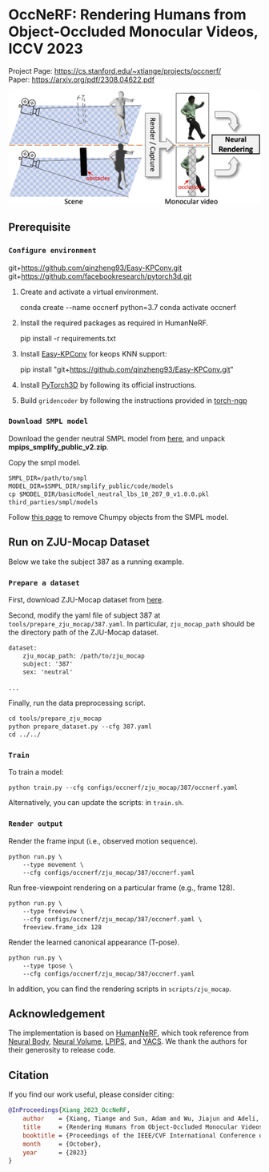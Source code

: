 # OccNeRF: Rendering Humans from Object-Occluded Monocular Videos, ICCV 2023
Project Page: https://cs.stanford.edu/~xtiange/projects/occnerf/  
Paper: https://arxiv.org/pdf/2308.04622.pdf

![framework](./teaser.png)

## Prerequisite

### `Configure environment`


git+https://github.com/qinzheng93/Easy-KPConv.git
git+https://github.com/facebookresearch/pytorch3d.git


1. Create and activate a virtual environment.

    conda create --name occnerf python=3.7
    conda activate occnerf

2. Install the required packages as required in HumanNeRF.

    pip install -r requirements.txt

3. Install [Easy-KPConv](https://github.com/qinzheng93/Easy-KPConv) for keops KNN support:

    pip install "git+https://github.com/qinzheng93/Easy-KPConv.git"

4. Install [PyTorch3D](https://github.com/facebookresearch/pytorch3d/blob/main/INSTALL.md) by following its official instructions.

5. Build `gridencoder` by following the instructions provided in [torch-ngp](https://github.com/ashawkey/torch-ngp/tree/main#build-extension-optional)


### `Download SMPL model`

Download the gender neutral SMPL model from [here](https://smplify.is.tue.mpg.de/), and unpack **mpips_smplify_public_v2.zip**.

Copy the smpl model.

    SMPL_DIR=/path/to/smpl
    MODEL_DIR=$SMPL_DIR/smplify_public/code/models
    cp $MODEL_DIR/basicModel_neutral_lbs_10_207_0_v1.0.0.pkl third_parties/smpl/models

Follow [this page](https://github.com/vchoutas/smplx/tree/master/tools) to remove Chumpy objects from the SMPL model.


## Run on ZJU-Mocap Dataset

Below we take the subject 387 as a running example.

### `Prepare a dataset`

First, download ZJU-Mocap dataset from [here](https://github.com/zju3dv/neuralbody/blob/master/INSTALL.md#zju-mocap-dataset). 

Second, modify the yaml file of subject 387 at `tools/prepare_zju_mocap/387.yaml`. In particular,  `zju_mocap_path` should be the directory path of the ZJU-Mocap dataset.

```
dataset:
    zju_mocap_path: /path/to/zju_mocap
    subject: '387'
    sex: 'neutral'

...
```
    
Finally, run the data preprocessing script.

    cd tools/prepare_zju_mocap
    python prepare_dataset.py --cfg 387.yaml
    cd ../../

### `Train`

To train a model: 

    python train.py --cfg configs/occnerf/zju_mocap/387/occnerf.yaml

Alternatively, you can update the scripts: in `train.sh`.

### `Render output`

Render the frame input (i.e., observed motion sequence).

    python run.py \
        --type movement \
        --cfg configs/occnerf/zju_mocap/387/occnerf.yaml 

Run free-viewpoint rendering on a particular frame (e.g., frame 128).

    python run.py \
        --type freeview \
        --cfg configs/occnerf/zju_mocap/387/occnerf.yaml \
        freeview.frame_idx 128


Render the learned canonical appearance (T-pose).

    python run.py \
        --type tpose \
        --cfg configs/occnerf/zju_mocap/387/occnerf.yaml 

In addition, you can find the rendering scripts in `scripts/zju_mocap`.


<!-- ## Run on a Custom Monocular Video

To get the best result, we recommend a video clip that meets these requirements:

- The clip has less than 600 frames (~20 seconds).
- The human subject shows most of body regions (e.g., front and back view of the body) in the clip.

### `Prepare a dataset`

To train on a monocular video, prepare your video data in `dataset/wild/monocular` with the following structure:

    monocular
        ├── images
        │   └── ${item_id}.png
        ├── masks
        │   └── ${item_id}.png
        └── metadata.json

We use `item_id` to match a video frame with its subject mask and metadata. An `item_id` is typically some alphanumeric string such as `000128`.

#### **images**

A collection of video frames, stored as PNG files.

#### **masks**

A collection of subject segmentation masks, stored as PNG files.

#### **metadata.json**

This json file contains metadata for video frames, including:

- human body pose (SMPL poses and betas coefficients)
- camera pose (camera intrinsic and extrinsic matrices). We follow [OpenCV](https://learnopencv.com/geometry-of-image-formation/) camera coordinate system and use [pinhole camera model](https://staff.fnwi.uva.nl/r.vandenboomgaard/IPCV20162017/LectureNotes/CV/PinholeCamera/PinholeCamera.html).

You can run SMPL-based human pose detectors (e.g., [SPIN](https://github.com/nkolot/SPIN), [VIBE](https://github.com/mkocabas/VIBE), or [ROMP](https://github.com/Arthur151/ROMP)) on a monocular video to get body poses as well as camera poses. 


```javascript
{
  // Replace the string item_id with your file name of video frame.
  "item_id": {
        // A (72,) array: SMPL coefficients controlling body pose.
        "poses": [
            -3.1341, ..., 1.2532
        ],
        // A (10,) array: SMPL coefficients controlling body shape. 
        "betas": [
            0.33019, ..., 1.0386
        ],
        // A 3x3 camera intrinsic matrix.
        "cam_intrinsics": [
            [23043.9, 0.0,940.19],
            [0.0, 23043.9, 539.23],
            [0.0, 0.0, 1.0]
        ],
        // A 4x4 camera extrinsic matrix.
        "cam_extrinsics": [
            [1.0, 0.0, 0.0, -0.005],
            [0.0, 1.0, 0.0, 0.2218],
            [0.0, 0.0, 1.0, 47.504],
            [0.0, 0.0, 0.0, 1.0],
        ],
  }

  ...

  // Iterate every video frame.
  "item_id": {
      ...
  }
}
```

Once the dataset is properly created, run the script to complete dataset preparation.

    cd tools/prepare_wild
    python prepare_dataset.py --cfg wild.yaml
    cd ../../

### `Train a model`

Now we are ready to lanuch a training. By default, we used 4 GPUs (NVIDIA RTX 2080 Ti) to train a model. 

    python train.py --cfg configs/human_nerf/wild/monocular/adventure.yaml

For sanity check, we provide a single-GPU (NVIDIA RTX 2080 Ti) training config. Note the performance is not guaranteed for this configuration.

    python train.py --cfg configs/human_nerf/wild/monocular/single_gpu.yaml

### `Render output`

Render the frame input (i.e., observed motion sequence).

    python run.py \
        --type movement \
        --cfg configs/human_nerf/wild/monocular/adventure.yaml 

Run free-viewpoint rendering on a particular frame (e.g., frame 128).

    python run.py \
        --type freeview \
        --cfg configs/human_nerf/wild/monocular/adventure.yaml \
        freeview.frame_idx 128


Render the learned canonical appearance (T-pose).

    python run.py \
        --type tpose \
        --cfg configs/human_nerf/wild/monocular/adventure.yaml 

In addition, you can find the rendering scripts in `scripts/wild`. -->

## Acknowledgement

The implementation is based on [HumanNeRF](https://github.com/chungyiweng/humannerf/tree/main), which took reference from [Neural Body](https://github.com/zju3dv/neuralbody), [Neural Volume](https://github.com/facebookresearch/neuralvolumes), [LPIPS](https://github.com/richzhang/PerceptualSimilarity), and [YACS](https://github.com/rbgirshick/yacs). We thank the authors for their generosity to release code.

## Citation

If you find our work useful, please consider citing:

```BibTeX
@InProceedings{Xiang_2023_OccNeRF,
    author    = {Xiang, Tiange and Sun, Adam and Wu, Jiajun and Adeli, Ehsan and Li, Fei-Fei},
    title     = {Rendering Humans from Object-Occluded Monocular Videos},
    booktitle = {Proceedings of the IEEE/CVF International Conference on Computer Vision (ICCV)},
    month     = {October},
    year      = {2023}
}
```